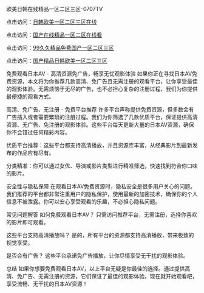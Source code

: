 欧美日韩在线精品一区二区三区-0707TV

点击访问：<a href="https://tfda.pages.dev/">日韩欧美一区二区三区在线</a>

点击访问：<a href="https://bsdf-5f5.pages.dev/">国产在线精品一区二区在线看</a>

点击访问：<a href="https://vassv.pages.dev/">99久久精品免费国产一区二区三区</a>

点击访问：<a href="https://gda-c7m.pages.dev/">国产精品日韩欧美一区二区三区</a>




免费观看日本AV - 高清资源免广告，畅享无忧观影体验
如果你正在寻找日本AV免费资源，本文将为你推荐几款高清、免广告且无需注册的观看平台，让你享受最佳的观影体验。无需烦恼于无尽的广告，也不必担心复杂的注册过程，我们为你提供最便捷的观看方式。

高清、免广告、无注册 - 免费平台推荐
许多平台声称提供免费资源，但多数会有广告插入或者需要繁琐的注册过程。我们为你筛选了几款优质平台，保证提供高清资源、无广告、免注册的观影体验。这些平台每天更新大量的日本AV资源，确保你不会错过任何精彩内容。

优质平台推荐：这些平台都支持高清播放，并且资源库丰富，从经典影片到最新发布的作品应有尽有。

分类精准：你可以通过女优、导演或影片类型进行精准筛选，快速找到符合你口味的影片。

安全性与隐私保障
在观看日本AV免费资源时，隐私安全是很多用户关心的问题。我们推荐的平台都非常注重用户的隐私保护，使用最新的加密技术，确保你的个人信息不被泄露。你可以安心享受观看的乐趣，不必担心隐私问题。

常见问题解答
如何免费观看日本AV？
只需访问推荐平台，无需注册，选择你喜欢的影片即可观看。

这些平台支持高清播放吗？
是的，所有平台的资源都支持高清播放，带来极致的视觉享受。

是否会有广告？
这些平台承诺免广告播放，让你尽情享受无干扰的观影体验。

总结
如果你想要免费观看日本AV，以上平台无疑是你最佳的选择。通过提供高清、免广告、无需注册的资源，它们保证了最佳的观影体验。现在就开始观看吧，享受流畅、无干扰的日本AV资源！

<span style="display:none;">[Canonical link]( https://github.com/ve20250707/12397 ）</span>
